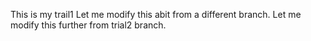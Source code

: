 This is my trail1
Let me modify this abit from a different branch.
Let me modify this further from trial2 branch. 
